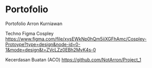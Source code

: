 # Portofolio
Portofolio Arron Kurniawan

Techno Figma Cospley
https://www.figma.com/file/xysEWkNp0hQm5iiXGFhAmc/Cospley-Protoype?type=design&node-id=0-1&mode=design&t=ZVcLZz0EBh2MvK4s-0


Kecerdasan Buatan (ACO)
https://github.com/NotArron/Project_1
